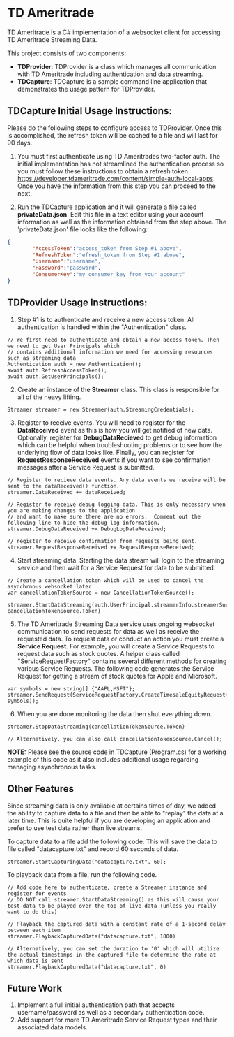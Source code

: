 # TD Ameritrade

TD Ameritrade is a C# implementation of a websocket client for accessing TD Ameritrade Streaming Data.

This project consists of two components:
- **TDProvider**: TDProvider is a class which manages all communication with TD Ameritrade including authentication and data streaming.
- **TDCapture**: TDCapture is a sample command line application that demonstrates the usage pattern for TDProvider.

## TDCapture Initial Usage Instructions:
Please do the following steps to configure access to TDProvider. Once this is accomplished, the refresh token will be cached to a file and will last for 90 days.
1. You must first authenticate using TD Ameritrades two-factor auth. The initial implementation has not streamlined the authentication process so you must follow these instructions to obtain a refresh token.  https://developer.tdameritrade.com/content/simple-auth-local-apps. Once you have the information from this step you can proceed to the next.

2. Run the TDCapture application and it will generate a file called **privateData.json**. Edit this file in a text editor using your account information as well as the information obtained from the step above. The 'privateData.json' file looks like the following:

```json
{
        "AccessToken":"access_token from Step #1 above",
        "RefreshToken":"efresh_token from Step #1 above",  
        "Username":"username",                   
        "Password":"password",                    
        "ConsumerKey":"my_consumer_key from your account" 
}
```

## TDProvider Usage Instructions:
1. Step #1 is to authenticate and receive a new access token.  All authentication is handled within the "Authentication" class.

```
// We first need to authenticate and obtain a new access token. Then we need to get User Principals which
// contains additional information we need for accessing resources such as streaming data
Authentication auth = new Authentication();
await auth.RefreshAccessToken();
await auth.GetUserPrincipals();
```

2. Create an instance of the **Streamer** class. This class is responsible for all of the heavy lifting.

```
Streamer streamer = new Streamer(auth.StreamingCredentials);
```

3. Register to receive events. You will need to register for the **DataReceived** event as this is how you will get notified of new data.  Optionally, register for **DebugDataRecieved** to get debug information which can be helpful when troubleshooting problems or to see how the underlying flow of data looks like. Finally, you can register for **RequestResponseReceived** events if you want to see confirmation messages after a Service Request is submitted.

```
// Register to recieve data events. Any data events we receive will be sent to the dataReceived() function.
streamer.DataReceived += dataReceived;

// Register to receive debug logging data. This is only necessary when you are making changes to the application
// and want to make sure there are no errors.  Comment out the following line to hide the debug log information.
streamer.DebugDataReceived += DebugLogDataReceived;

// register to receive confirmation from requests being sent.
streamer.RequestResponseReceived += RequestResponseReceived;
```

4. Start streaming data. Starting the data stream will login to the streaming service and then wait for a Service Request for data to be submitted.

```
// Create a cancellation token which will be used to cancel the asynchrnous websocket later
var cancellationTokenSource = new CancellationTokenSource();

streamer.StartDataStreaming(auth.UserPrincipal.streamerInfo.streamerSocketUrl, cancellationTokenSource.Token)
```

5. The TD Ameritrade Streaming Data service uses ongoing websocket communication to send requests for data as well as receive the requested data. To request data or conduct an action you must create a **Service Request**. For example, you will create a Service Requests to request data such as stock quotes.  A helper class called "ServiceRequestFactory" contains several different methods for creating various Service Requests.  The following code generates the Service Request for getting a stream of stock quotes for Apple and Microsoft.

```
var symbols = new string[] {"AAPL,MSFT"};
streamer.SendRequest(ServiceRequestFactory.CreateTimesaleEquityRequest(auth.StreamingCredentials, symbols));
```

6. When you are done monitoring the data then shut everything down.

```
streamer.StopDataStreaming(cancellationTokenSource.Token)

// Alternatively, you can also call cancellationTokenSource.Cancel();
```

**NOTE:** Please see the source code in TDCapture (Program.cs) for a working example of this code as it also includes additional usage regarding managing asynchronous tasks.

## Other Features
Since streaming data is only available at certains times of day, we added the ability to capture data to a file and then be able to "replay" the data at a later time. This is quite helpful if you are developing an application and prefer to use test data rather than live streams.

To capture data to a file add the following code. This will save the data to file called "datacapture.txt" and record 60 seconds of data.

```
streamer.StartCapturingData("datacapture.txt", 60); 
```

To playback data from a file, run the following code.

```
// Add code here to authenticate, create a Streamer instance and register for events
// DO NOT call streamer.StartDataStreaming() as this will cause your test data to be played over the top of live data (unless you really want to do this)

// Playback the captured data with a constant rate of a 1-second delay between each item
streamer.PlaybackCapturedData("datacapture.txt", 1000)

// Alternatively, you can set the duration to '0' which will utilize the actual timestamps in the captured file to determine the rate at which data is sent
streamer.PlaybackCapturedData("datacapture.txt", 0)
```

## Future Work
1. Implement a full initial authentication path that accepts username/password as well as a secondary authentication code.
2. Add support for more TD Ameritrade Service Request types and their associated data models.